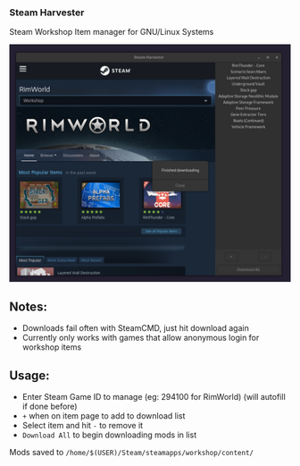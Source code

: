 ### Steam Harvester

Steam Workshop Item manager for GNU/Linux Systems

![screenshot](screenshot.png)

## Notes:

* Downloads fail often with SteamCMD, just hit download again
* Currently only works with games that allow anonymous login for workshop items

## Usage:

* Enter Steam Game ID to manage (eg: 294100 for RimWorld) (will autofill if done before)
* `+` when on item page to add to download list
* Select item and hit `-` to remove it
* `Download All` to begin downloading mods in list

Mods saved to `/home/$(USER)/Steam/steamapps/workshop/content/`